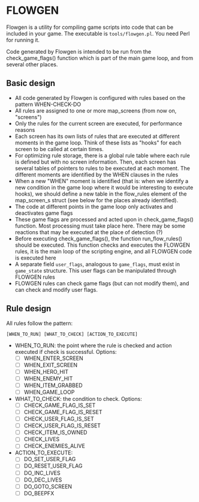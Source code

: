 # FLOWGEN

Flowgen is a utility for compiling game scripts into code that can be
included in your game. The executable is `tools/flowgen.pl`. You need Perl
for running it.

Code generated by Flowgen is intended to be run from the check_game_flags()
function which is part of the main game loop, and from several other places.

## Basic design

* All code generated by Flowgen is configured with rules based on the
  pattern WHEN-CHECK-DO
* All rules are assigned to one or more map_screens (from now on, "screens")
* Only the rules for the current screen are executed, for performance
  reasons
* Each screen has its own lists of rules that are executed at different
  moments in the game loop. Think of these lists as "hooks" for each screen
  to be called at certain times.
* For optimizing rule storage, there is a global rule table where each rule
  is defined but with no screen information. Then, each screen has
  several tables of pointers to rules to be executed at each moment. The
  different moments are identified by the WHEN clauses in the rules
* When a new "WHEN" moment is identified (that is: when we identify a new
  condition in the game loop where it would be interesting to execute
  hooks), we should define a new table in the flow_rules element of the
  map_screen_s struct (see below for the places already identified).
* The code at different points in the game loop only activates and
  deactivates game flags
* These game flags are processed and acted upon in check_game_flags()
  function. Most processing must take place here. There may be some reactions
  that may be executed at the place of detection (?)
* Before executing check_game_flags(), the function run_flow_rules() should
  be executed. This function checks and executes the FLOWGEN rules, it is
  the main loop of the scripting engine, and all FLOWGEN code is executed
  here
* A separate field `user_flags`, analogous to `game_flags`, must exist in
  `game_state` structure. This user flags can be manipulated through FLOWGEN
  rules
* FLOWGEN rules can check game flags (but can not modify them), and can check
and modify user flags.

## Rule design

All rules follow the pattern:

`[WHEN_TO_RUN] [WHAT_TO_CHECK] [ACTION_TO_EXECUTE]`

* WHEN_TO_RUN: the point where the rule is checked and action executed if
check is successful. Options: 
  - [ ] WHEN_ENTER_SCREEN
  - [ ] WHEN_EXIT_SCREEN
  - [ ] WHEN_HERO_HIT
  - [ ] WHEN_ENEMY_HIT
  - [ ] WHEN_ITEM_GRABBED
  - [ ] WHEN_GAME_LOOP

* WHAT_TO_CHECK: the condition to check. Options:
  - [ ] CHECK_GAME_FLAG_IS_SET <flag>
  - [ ] CHECK_GAME_FLAG_IS_RESET <flag>
  - [ ] CHECK_USER_FLAG_IS_SET <flag>
  - [ ] CHECK_USER_FLAG_IS_RESET <flag>
  - [ ] CHECK_ITEM_IS_OWNED <item>
  - [ ] CHECK_LIVES <comparison> <value>
  - [ ] CHECK_ENEMIES_ALIVE <comparison> <value>

* ACTION_TO_EXECUTE:
  - [ ] DO_SET_USER_FLAG <flag>
  - [ ] DO_RESET_USER_FLAG <flag>
  - [ ] DO_INC_LIVES
  - [ ] DO_DEC_LIVES
  - [ ] DO_GOTO_SCREEN <index>
  - [ ] DO_BEEPFX <fxid>
